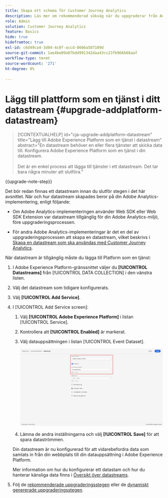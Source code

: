 ```yaml
---
title: Skapa ett schema för Customer Journey Analytics
description: Läs mer om rekommenderad sökväg när du uppgraderar från Adobe Analytics till Customer Journey Analytics
role: Admin
solution: Customer Journey Analytics
feature: Basics
hide: true
hidefromtoc: true
exl-id: c6d49ca4-3d04-4c0f-accd-8666a587109d
source-git-commit: 1ae4be09a07bd4991342daa43cc23fb966b68aaf
workflow-type: tm+mt
source-wordcount: '271'
ht-degree: 0%

---
```


# Lägg till plattform som en tjänst i ditt datastream {#upgrade-addplatform-datastream}

<!-- markdownlint-disable MD034 -->

>[!CONTEXTUALHELP]
>id="cja-upgrade-addplatform-datastream"
>title="Lägg till Adobe Experience Platform som en tjänst i datastream"
>abstract="En datastream behöver en eller flera tjänster att skicka data till. Konfigurera Adobe Experience Platform som en tjänst i din datastream.<br><br>Det är en enkel process att lägga till tjänster i ett datastream. Det tar bara några minuter att slutföra."

<!-- markdownlint-enable MD034 -->

{{upgrade-note-step}}

<!-- Should we single source this instead of duplicate it? The following steps were copied from: /help/data-ingestion/aepwebsdk.md-->

Det bör redan finnas ett datastream innan du slutför stegen i det här avsnittet. När och hur datastream skapades beror på din Adobe Analytics-implementering, enligt följande:

* Om Adobe Analytics-implementeringen använder Web SDK eller Web SDK Extension var datastream tillgänglig för din Adobe Analytics-miljö, före uppgraderingsprocessen.

* För andra Adobe Analytics-implementeringar är det en del av uppgraderingsprocessen att skapa en datastream, vilket beskrivs i [Skapa en datastream som ska användas med Customer Journey Analytics](/help/getting-started/cja-upgrade/cja-upgrade-datastream.md).

När datastream är tillgänglig måste du lägga till Platform som en tjänst:

1. I Adobe Experience Platform-gränssnittet väljer du **[!UICONTROL Datastreams]** från [!UICONTROL DATA COLLECTION] i den vänstra listen.

1. Välj det datastream som tidigare konfigurerats. <!--true?-->

1. Välj **[!UICONTROL Add Service]**.

1. I [!UICONTROL Add Service screen]:

   1. Välj **[!UICONTROL Adobe Experience Platform]** i listan [!UICONTROL Service].

   1. Kontrollera att **[!UICONTROL Enabled]** är markerat.

   1. Välj datauppsättningen i listan [!UICONTROL Event Dataset].

      ![Datastream AEP-tjänst](./assets/datastream-aep-service.png)

   1. Lämna de andra inställningarna och välj **[!UICONTROL Save]** för att spara dataströmmen.

   Din datastream är nu konfigurerad för att vidarebefordra data som samlats in från din webbplats till din datauppsättning i Adobe Experience Platform.

   Mer information om hur du konfigurerar ett datastam och hur du hanterar känsliga data finns i [Översikt över datastreams](https://experienceleague.adobe.com/docs/experience-platform/datastreams/overview.html).

1. Följ de [rekommenderade uppgraderingsstegen](/help/getting-started/cja-upgrade/cja-upgrade-recommendations.md#recommended-upgrade-steps-for-most-organizations) eller de [dynamiskt genererade uppgraderingsstegen](https://gigazelle.github.io/cja-ttv/).

